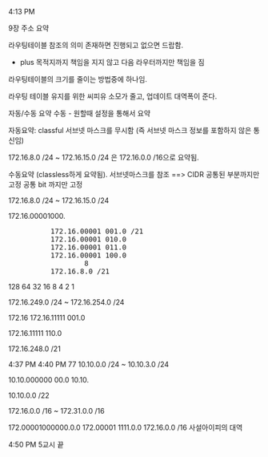 4:13 PM

9장 주소 요약

라우팅테이블 참조의 의미
존재하면 진행되고 없으면 드랍함.
+ plus 목적지까지 책임을 지지 않고 다음 라우터까지만 책임을 짐

라우팅테이블의 크기를 줄이는 방법중에 하나임.

라우팅 테이블 유지를 위한 씨피유 소모가 줄고, 업데이트 대역폭이 준다.

자동/수동 요약
수동 - 원할때 설정을 통해서 요약

자동요약: classful 서브넷 마스크를 무시함 (즉 서브넷 마스크 정보를 포함하지 않은 통신임)

172.16.8.0 /24 ~ 172.16.15.0 /24 은
172.16.0.0 /16으로 요약됨.

수동요약 (classless하게 요약됨). 서브넷마스크를 참조 ==> CIDR
공통된 부분까지만 고정
공통 bit 까지만 고정

172.16.8.0 /24 ~ 172.16.15.0 /24

172.16.00001000.

<pre>
          172.16.00001 001.0 /21
          172.16.00001 010.0
          172.16.00001 011.0
          172.16.00001 100.0
                  8
          172.16.8.0 /21
</pre>

128 64 32 16 8 4 2 1

172.16.249.0 /24 ~
172.16.254.0 /24

172.16
172.16.11111 001.0

172.16.11111 110.0

172.16.248.0 /21

4:37 PM 4:40 PM 77
10.10.0.0 /24 ~
10.10.3.0 /24

10.10.000000 00.0
10.10.

10.10.0.0 /22

172.16.0.0 /16 ~
172.31.0.0 /16

172.00001000000.0.0
172.00001 1111.0.0
172.16.0.0 /16  사설아이피의 대역

4:50 PM 5교시 끝